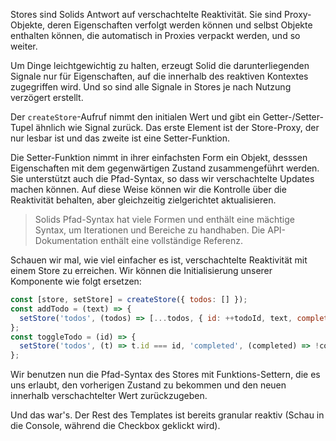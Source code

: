 Stores sind Solids Antwort auf verschachtelte Reaktivität. Sie sind Proxy-Objekte, deren Eigenschaften verfolgt werden können und selbst Objekte enthalten können, die automatisch in Proxies verpackt werden, und so weiter.

Um Dinge leichtgewichtig zu halten, erzeugt Solid die darunterliegenden Signale nur für Eigenschaften, auf die innerhalb des reaktiven Kontextes zugegriffen wird. Und so sind alle Signale in Stores je nach Nutzung verzögert erstellt.

Der `createStore`-Aufruf nimmt den initialen Wert und gibt ein Getter-/Setter-Tupel ähnlich wie Signal zurück. Das erste Element ist der Store-Proxy, der nur lesbar ist und das zweite ist eine Setter-Funktion.

Die Setter-Funktion nimmt in ihrer einfachsten Form ein Objekt, desssen Eigenschaften mit dem gegenwärtigen Zustand zusammengeführt werden. Sie unterstützt auch die Pfad-Syntax, so dass wir verschachtelte Updates machen können. Auf diese Weise können wir die Kontrolle über die Reaktivität behalten, aber gleichzeitig zielgerichtet aktualisieren.

> Solids Pfad-Syntax hat viele Formen und enthält eine mächtige Syntax, um Iterationen und Bereiche zu handhaben. Die API-Dokumentation enthält eine vollständige Referenz.

Schauen wir mal, wie viel einfacher es ist, verschachtelte Reaktivität mit einem Store zu erreichen. Wir können die Initialisierung unserer Komponente wie folgt ersetzen:

```js
const [store, setStore] = createStore({ todos: [] });
const addTodo = (text) => {
  setStore('todos', (todos) => [...todos, { id: ++todoId, text, completed: false }]);
};
const toggleTodo = (id) => {
  setStore('todos', (t) => t.id === id, 'completed', (completed) => !completed);
};
```

Wir benutzen nun die Pfad-Syntax des Stores mit Funktions-Settern, die es uns erlaubt, den vorherigen Zustand zu bekommen und den neuen innerhalb verschachtelter Wert zurückzugeben.

Und das war's. Der Rest des Templates ist bereits granular reaktiv (Schau in die Console, während die Checkbox geklickt wird).
